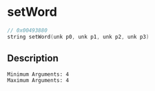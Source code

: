 # setWord
```c
// 0x00493880
string setWord(unk p0, unk p1, unk p2, unk p3)
```
## Description
```
Minimum Arguments: 4
Maximum Arguments: 4
```
